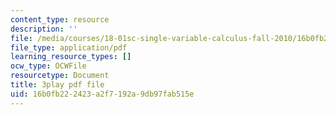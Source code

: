 ```yaml
---
content_type: resource
description: ''
file: /media/courses/18-01sc-single-variable-calculus-fall-2010/16b0fb222423a2f7192a9db97fab515e_ELWqePHYjCk.pdf
file_type: application/pdf
learning_resource_types: []
ocw_type: OCWFile
resourcetype: Document
title: 3play pdf file
uid: 16b0fb22-2423-a2f7-192a-9db97fab515e
---
```

